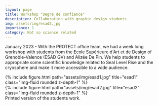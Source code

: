 ```yaml
---
layout: page
title: Workshop "Degré de confiance"
description: Collaboration with graphic design students 
img: assets/img/esad2.jpg
importance: 1
category: Not so science related
---
```


January 2023 - With the PROTECT office team, we had a week long workshop with students from the Ecole Supérieure d'Art et de Design of Grenoble-Valence (ESAD GV) and Alizée De Pin. We help students to appropriate some scientific knowledge related to Seal Level Rise and the cryosphere and make it more accessible to a wide audience.

<div class="row">
    <div class="col-sm mt-3 mt-md-0">
        {% include figure.html path="assets/img/esad1.jpg" title="esad1" class="img-fluid rounded z-depth-1" %}
    </div>
    <div class="col-sm mt-3 mt-md-0">
        {% include figure.html path="assets/img/esad2.jpg" title="esad2" class="img-fluid rounded z-depth-1" %}
    </div>
</div>
<div class="caption">
Printed version of the students work.
</div>
